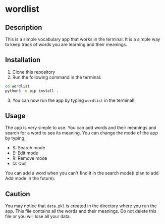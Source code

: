 # wordlist

## Description
This is a simple vocabulary app that works in the terminal. It is a simple way to keep track of words you are learning and their meanings.

## Installation
1. Clone this repository
2. Run the following command in the terminal:
```bash
cd wordlist
python3 -m pip install .
```
3. You can now run the app by typing `wordlist` in the terminal!

## Usage
The app is very simple to use. You can add words and their meanings and search for a word to see its meaning.
You can change the mode of the app by typing,
- S: Search mode
- E: Edit mode
- R: Remove mode
- Q: Quit

You can add a word when you can't find it in the search mode(I plan to add Add mode in the future).

## Caution
You may notice that `data.pkl` is created in the directory where you run the app. This file contains all the words and their meanings. Do not delete this file or you will lose all your data.
